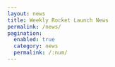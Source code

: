 ```yaml
---
layout: news
title: Weekly Rocket Launch News
permalink: /news/
pagination:
  enabled: true
  category: news
  permalink: /:num/
---
```

